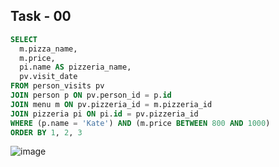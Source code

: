 ## Task - 00
```sql
SELECT
  m.pizza_name,
  m.price,
  pi.name AS pizzeria_name,
  pv.visit_date
FROM person_visits pv
JOIN person p ON pv.person_id = p.id
JOIN menu m ON pv.pizzeria_id = m.pizzeria_id
JOIN pizzeria pi ON pi.id = pv.pizzeria_id
WHERE (p.name = 'Kate') AND (m.price BETWEEN 800 AND 1000)
ORDER BY 1, 2, 3
```
![image](https://github.com/itsveronika/days/assets/113369081/5c51838f-b45c-442e-9ab1-7a9e4bf38195)
